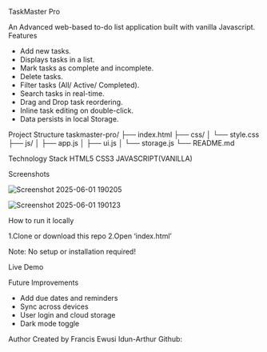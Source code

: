 TaskMaster Pro

An  Advanced web-based to-do list application built with vanilla Javascript.
Features
- Add new tasks.
- Displays tasks in a list.
- Mark tasks as complete and incomplete.
- Delete tasks.
- Filter tasks (All/ Active/ Completed).
- Search tasks in real-time.
- Drag and Drop task reordering.
- Inline task editing on double-click.
- Data persists in local Storage.

Project Structure 
taskmaster-pro/
├── index.html
├── css/
│ └── style.css
├── js/
│ ├── app.js 
│ ├── ui.js
│ └── storage.js
└── README.md
    


Technology Stack
 HTML5
CSS3
JAVASCRIPT(VANILLA)

Screenshots

![Screenshot 2025-06-01 190205](https://github.com/user-attachments/assets/33b33fa5-1963-4a96-93fd-509639b94aa8)

![Screenshot 2025-06-01 190123](https://github.com/user-attachments/assets/e48677ce-159c-46c3-940a-0198c3565165)





How to run it locally 

1.Clone or download this repo
2.Open ‘index.html’

Note:  No setup or installation required!

Live  Demo


Future Improvements

- Add due dates and reminders
- Sync across devices 
- User login and cloud storage
- Dark mode toggle


Author
Created  by  Francis Ewusi Idun-Arthur
Github: 
